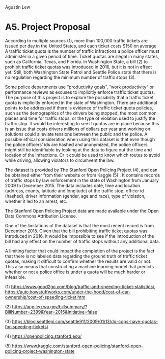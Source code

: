 Agustin Lew

# A5. Project Proposal

According to multiple sources (1), more than 100,000 traffic tickets are issued per day in the United States, and each ticket costs $150 on average. A traffic ticket quota is the number of traffic infractions a police officer must administer in a given period of time. Ticket quotas are illegal in many states, such as California, Texas, and Florida. In Washington State, a bill (2) to prohibit traffic ticket quotas was introduced in 2016, but it is not in effect yet. Still, both Washington State Patrol and Seattle Police state that there is no regulation regarding the minimum number of traffic stops (3).

Some police departments use “productivity goals”, “work productivity” or performance reviews as excuses to implicitly enforce traffic ticket quotas. The purpose of this project is to explore the possibility that a traffic ticket quota is implicitly enforced in the state of Washington. There are additional points to be addressed if there is evidence of traffic ticket quota policies, such as the demographics of the drivers being stopped, the most common places and time for traffic stops, or the type of violation used to justify the traffic stop. It would be interesting to see if quotas are in place because this is an issue that costs drivers millions of dollars per year and working on solutions could alleviate tensions between the public and the police. A possible ethical consideration when using this dataset is that even though the police officers’ ids are hashed and anonymized, the police officers might still be identifiable by looking at the data to figure out the time and location of the infractions. Or it could be used to know which routes to avoid while driving, allowing violators to circumvent the law. 

The dataset is provided by The Stanford Open Policing Project (4), and can be obtained either from their website or from Kaggle (5) . It contains records of traffic stops by law enforcement in the state of Washington from January 2009 to December 2015. The data includes date, time and location (address, county, latitude and longitude) of the traffic stop, officer id (hashed), driver information (gender, age and race), type of violation, whether it led to an arrest, etc.

The Stanford Open Policing Project data are made available under the Open Data Commons Attribution License. 

One of the limitations of the dataset is that the most recent record is from December 2015. Given that the bill prohibiting traffic ticket quotas was introduced in 2016, it would be impossible to see if the introduction of the bill had any effect on the number of traffic stops without any additional data. 

A limiting factor that could impact the completion of the project is the fact that there is no labeled data regarding the ground truth of traffic ticket quotas, making it difficult to confirm whether the results are valid or not. This also means that constructing a machine learning model that predicts whether or not a police office is under a quota will be much harder or infeasible.







(1) https://www.good2go.com/blog/traffic-and-speeding-ticket-statistics/, https://auto.howstuffworks.com/under-the-hood/cost-of-car-ownership/cost-of-speeding-ticket.htm

(2) https://app.leg.wa.gov/billsummary/?BillNumber=2399&Year=2015&Initiative=false

(3) https://blog.seattlepi.com/seattle911/2009/01/13/do-cops-have-quotas-for-speeding-tickets/

(4) https://openpolicing.stanford.edu/

(5) https://www.kaggle.com/stanford-open-policing/stanford-open-policing-project-washington-state
